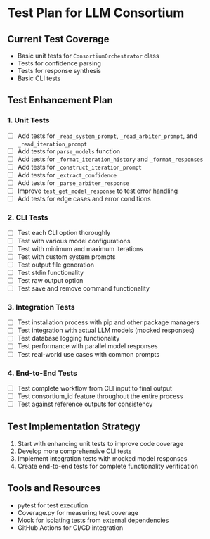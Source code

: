 # Test Plan for LLM Consortium

## Current Test Coverage
- Basic unit tests for `ConsortiumOrchestrator` class
- Tests for confidence parsing
- Tests for response synthesis
- Basic CLI tests

## Test Enhancement Plan

### 1. Unit Tests
- [ ] Add tests for `_read_system_prompt`, `_read_arbiter_prompt`, and `_read_iteration_prompt`
- [ ] Add tests for `parse_models` function
- [ ] Add tests for `_format_iteration_history` and `_format_responses`
- [ ] Add tests for `_construct_iteration_prompt`
- [ ] Add tests for `_extract_confidence`
- [ ] Add tests for `_parse_arbiter_response`
- [ ] Improve `test_get_model_response` to test error handling
- [ ] Add tests for edge cases and error conditions

### 2. CLI Tests
- [ ] Test each CLI option thoroughly
- [ ] Test with various model configurations
- [ ] Test with minimum and maximum iterations
- [ ] Test with custom system prompts
- [ ] Test output file generation
- [ ] Test stdin functionality
- [ ] Test raw output option
- [ ] Test save and remove command functionality

### 3. Integration Tests
- [ ] Test installation process with pip and other package managers
- [ ] Test integration with actual LLM models (mocked responses)
- [ ] Test database logging functionality
- [ ] Test performance with parallel model responses
- [ ] Test real-world use cases with common prompts

### 4. End-to-End Tests
- [ ] Test complete workflow from CLI input to final output
- [ ] Test consortium_id feature throughout the entire process
- [ ] Test against reference outputs for consistency

## Test Implementation Strategy
1. Start with enhancing unit tests to improve code coverage
2. Develop more comprehensive CLI tests
3. Implement integration tests with mocked model responses
4. Create end-to-end tests for complete functionality verification

## Tools and Resources
- pytest for test execution
- Coverage.py for measuring test coverage
- Mock for isolating tests from external dependencies
- GitHub Actions for CI/CD integration

